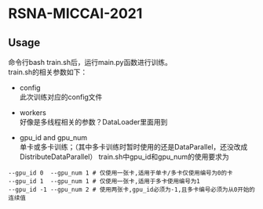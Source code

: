 # RSNA-MICCAI-2021


## Usage
命令行bash train.sh后，运行main.py函数进行训练。  
train.sh的相关参数如下：  

- config  
此次训练对应的config文件

- workers  
好像是多线程相关的参数？DataLoader里面用到

- gpu_id and gpu_num  
单卡或多卡训练；（其中多卡训练时暂时使用的还是DataParallel，还没改成DistributeDataParallel）
train.sh中gpu_id和gpu_num的使用要求为
```
--gpu_id 0  --gpu_num 1 # 仅使用一张卡,适用于单卡/多卡仅使用编号为0的卡
--gpu_id 1  --gpu_num 1 # 仅使用一张卡,适用于多卡使用编号为1
--gpu_id -1 --gpu_num 2 # 使用两张卡,gpu_id必须为-1,且多卡编号必须为从0开始的连续值
```
